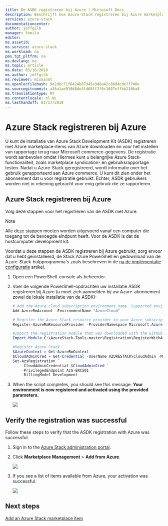 ```yaml
---
title: De ASDK registreren bij Azure | Microsoft Docs
description: Beschrijft hoe Azure-Stack registreren bij Azure marketplace syndication- en gebruiksrapportage inschakelen.
services: azure-stack
documentationcenter: 
author: jeffgilb
manager: femila
editor: 
ms.assetid: 
ms.service: azure-stack
ms.workload: na
pms.tgt_pltfrm: na
ms.devlang: na
ms.topic: article
ms.date: 03/16/2018
ms.author: jeffgilb
ms.reviewer: misainat
ms.openlocfilehash: 9e2dbc71f6424b87945e346a42c86d4cde7f740e
ms.sourcegitcommit: a36a1ae91968de3fd68ff2f0c1697effbb210ba8
ms.translationtype: MT
ms.contentlocale: nl-NL
ms.lasthandoff: 03/17/2018
---
```

# <a name="register-azure-stack-with-azure"></a>Azure Stack registreren bij Azure
U kunt de installatie van Azure Stack Development Kit (ASDK) registreren met Azure marketplace-items van Azure downloaden en voor het instellen van rapportage terug naar Microsoft commerce-gegevens. De registratie wordt aanbevolen omdat Hiermee kunt u belangrijke Azure Stack-functionaliteit, zoals marketplace syndication- en gebruiksrapportage testen. Nadat u Azure-Stack geregistreerd, wordt informatie over het gebruik gerapporteerd aan Azure commerce. U kunt dit zien onder het abonnement dat u voor registratie gebruikt. Echter, ASDK gebruikers worden niet in rekening gebracht voor enig gebruik die ze rapporteren.


## <a name="register-azure-stack-with-azure"></a>Azure Stack registreren bij Azure 
Volg deze stappen voor het registreren van de ASDK met Azure.

> [!NOTE]
> Alle deze stappen moeten worden uitgevoerd vanaf een computer die toegang tot de bevoegde eindpunt heeft. Voor de ASDK is dat de hostcomputer development kit. 

Voordat u deze stappen de ASDK registreren bij Azure gebruikt, zorg ervoor dat u hebt geïnstalleerd, de Stack Azure PowerShell en gedownload van de Azure-Stack-hulpprogramma's zoals beschreven in de [na de implementatie configuratie](asdk-post-deploy.md) artikel. 

1. Open een PowerShell-console als beheerder.  

2. Voer de volgende PowerShell-opdrachten uw installatie ASDK registreren bij Azure (u moet zich aanmelden bij uw Azure-abonnement zowel de lokale installatie van de ASDK):

    ```PowerShell
    # Add the Azure cloud subscription environment name. Supported environment names are AzureCloud or, if using a China Azure Subscription, AzureChinaCloud.
    Add-AzureRmAccount -EnvironmentName "AzureCloud"

    # Register the Azure Stack resource provider in your Azure subscription
    Register-AzureRmResourceProvider -ProviderNamespace Microsoft.AzureStack

    #Import the registration module that was downloaded with the GitHub tools
    Import-Module C:\AzureStack-Tools-master\Registration\RegisterWithAzure.psm1

    #Register Azure Stack
    $AzureContext = Get-AzureRmContext
    $CloudAdminCred = Get-Credential -UserName AZURESTACK\CloudAdmin -Message "Enter the cloud domain credentials to access the privileged endpoint"
    Set-AzsRegistration `
        -CloudAdminCredential $CloudAdminCred `
        -PrivilegedEndpoint AzS-ERCS01 `
        -BillingModel Development

3. When the script completes, you should see this message: **Your environment is now registered and activated using the provided parameters.**

    ![](media/asdk-register/1.PNG) 

## Verify the registration was successful
Follow these steps to verify that the ASDK registration with Azure was successful.

1. Sign in to the [Azure Stack administration portal](https://adminportal.local.azurestack.external).

2. Click **Marketplace Management** > **Add from Azure**.

    ![](media/asdk-register/2.PNG) 

3. If you see a list of items available from Azure, your activation was successful.

    ![](media/asdk-register/3.PNG) 

## Next steps
[Add an Azure Stack marketplace item](asdk-marketplace-item.md)